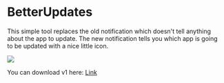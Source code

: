 # BetterUpdates
This simple tool replaces the old notification which doesn't tell anything about the app to update.
The new notification tells you which app is going to be updated with a nice little icon.

![](https://raw.githubusercontent.com/immortal79/BetterUpdates/master/Capture%20d'écran%202017-02-15%2015.06.50.png)

You can download v1 here:
[Link](https://github.com/immortal79/BetterUpdates/releases/download/v1-beta/BetterUpdates-b1.zip)
